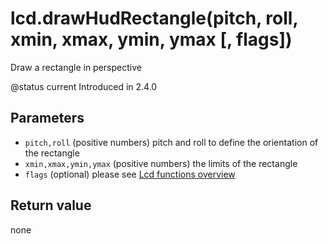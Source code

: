 # lcd.drawHudRectangle\(pitch, roll, xmin, xmax, ymin, ymax \[, flags\]\)

Draw a rectangle in perspective

@status current Introduced in 2.4.0

## Parameters

* `pitch,roll` \(positive numbers\) pitch and roll to define the orientation of the rectangle
* `xmin,xmax,ymin,ymax` \(positive numbers\) the limits of the rectangle
* `flags` \(optional\) please see [Lcd functions overview](https://github.com/EdgeTX/lua-reference-guide/tree/2c4596e02006c8ac7d351fcd785fdfc7a93ce548/part_iii_-_opentx_lua_api_reference/lcd-functions-less-than-greater-than-luadoc-begin-lcd/lcd_functions-overview.html)

## Return value

none

